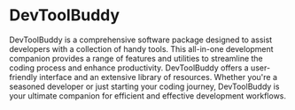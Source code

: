# DevToolBuddy

DevToolBuddy is a comprehensive software package designed to assist developers with a collection of handy tools. This all-in-one development companion provides a range of features and utilities to streamline the coding process and enhance productivity. DevToolBuddy offers a user-friendly interface and an extensive library of resources. Whether you're a seasoned developer or just starting your coding journey, DevToolBuddy is your ultimate companion for efficient and effective development workflows.
